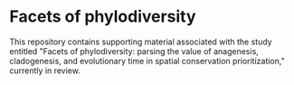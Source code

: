 # Facets of phylodiversity

This repository contains supporting material associated with the study entitled "Facets of phylodiversity: parsing the value of anagenesis, cladogenesis, and evolutionary time in spatial conservation prioritization," currently in review.
